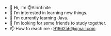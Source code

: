 - 👋 Hi, I’m @Airinfinite
- 👀 I’m interested in learning new things.
- 🌱 I’m currently learning Java.
- 💞️ I’m looking for some friends to study together.
- 📫 How to reach me : 9186256@gmail.com

<!---
Airinfinite/Airinfinite is a ✨ special ✨ repository because its `README.md` (this file) appears on your GitHub profile.
You can click the Preview link to take a look at your changes.
--->
